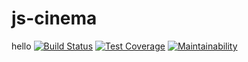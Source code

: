 # js-cinema
hello
[![Build Status](https://travis-ci.org/mixassio/project-lvl2-s237.svg?branch=master)](https://travis-ci.org/mixassio/project-lvl2-s237)
[![Test Coverage](https://api.codeclimate.com/v1/badges/791aa79ee23548a773c1/test_coverage)](https://codeclimate.com/github/mixassio/js-cinema/test_coverage)
[![Maintainability](https://api.codeclimate.com/v1/badges/791aa79ee23548a773c1/maintainability)](https://codeclimate.com/github/mixassio/js-cinema/maintainability)
